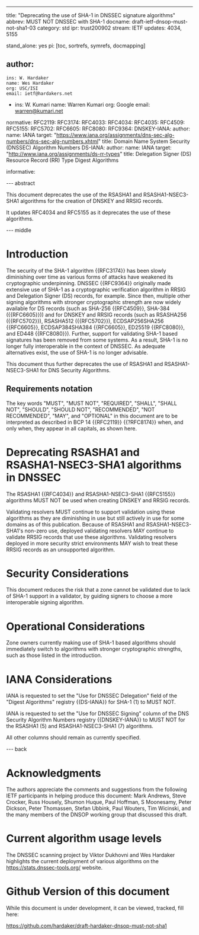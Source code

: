 ---
title: "Deprecating the use of SHA-1 in DNSSEC signature algorithms"
abbrev: MUST NOT DNSSEC with SHA-1
docname: draft-ietf-dnsop-must-not-sha1-03
category: std
ipr: trust200902
stream: IETF
updates: 4034, 5155

stand_alone: yes
pi: [toc, sortrefs, symrefs, docmapping]

author:
  -
    ins: W. Hardaker
    name: Wes Hardaker
    org: USC/ISI
    email: ietf@hardakers.net
  -
    ins: W. Kumari
    name: Warren Kumari
    org: Google
    email: warren@kumari.net

normative:
  RFC2119:
  RFC3174:
  RFC4033:
  RFC4034:
  RFC4035:
  RFC4509:
  RFC5155:
  RFC5702:
  RFC6605:
  RFC8080:
  RFC9364:
  DNSKEY-IANA:
    author:
      name: IANA
    target: "https://www.iana.org/assignments/dns-sec-alg-numbers/dns-sec-alg-numbers.xhtml"
    title: Domain Name System Security (DNSSEC) Algorithm Numbers
  DS-IANA:
    author:
      name: IANA
    target: "http://www.iana.org/assignments/ds-rr-types"
    title: Delegation Signer (DS) Resource Record (RR) Type Digest Algorithms

informative:



--- abstract

This document deprecates the use of the RSASHA1 and RSASHA1-NSEC3-SHA1
algorithms for the creation of DNSKEY and RRSIG records.

It updates RFC4034 and RFC5155 as it deprecates the use of these algorithms.

--- middle

# Introduction

The security of the SHA-1 algorithm {{RFC3174}} has been slowly diminishing
over time as various forms of attacks have weakened its cryptographic
underpinning.  DNSSEC {{RFC9364}} originally made extensive use of SHA-1 as a
cryptographic verification algorithm in RRSIG and Delegation Signer (DS)
records, for example.  Since then, multiple other signing algorithms with
stronger cryptographic strength are now widely available for DS records (such
as SHA-256 {{RFC4509}}, SHA-384 ({{RFC6605}})) and for DNSKEY and RRSIG records
(such as RSASHA256 ({{RFC5702}}), RSASHA512 ({{RFC5702}}), ECDSAP256SHA256
{{RFC6605}}, ECDSAP384SHA384 {{RFC6605}}, ED25519 {{RFC8080}}, and ED448
{{RFC8080}}). Further, support for validating SHA-1 based signatures has been
removed from some systems. As a result, SHA-1 is no longer fully interoperable
in the context of DNSSEC. As adequate alternatives exist, the use of SHA-1 is
no longer advisable.

This document thus further deprecates the use of RSASHA1 and
RSASHA1-NSEC3-SHA1 for DNS Security Algorithms.

## Requirements notation

   The key words "MUST", "MUST NOT", "REQUIRED", "SHALL", "SHALL NOT",
   "SHOULD", "SHOULD NOT", "RECOMMENDED", "NOT RECOMMENDED", "MAY",
   and "OPTIONAL" in this document are to be interpreted as described
   in BCP 14 {{RFC2119}} {{?RFC8174}} when, and only when, they appear
   in all capitals, as shown here.

# Deprecating RSASHA1 and RSASHA1-NSEC3-SHA1 algorithms in DNSSEC

The RSASHA1 {{RFC4034}} and RSASHA1-NSEC3-SHA1 {{RFC5155}} algorithms
MUST NOT be used when creating DNSKEY and RRSIG records.

Validating resolvers MUST continue to support validation using these
algorithms as they are diminishing in use but still actively in use
for some domains as of this publication.  Because of RSASHA1 and
RSASHA1-NSEC3-SHA1's non-zero use, deployed validating resolvers MAY
continue to validate RRSIG records that use these algorithms.
Validating resolvers deployed in more security strict environments MAY
wish to treat these RRSIG records as an unsupported algorithm.

# Security Considerations

This document reduces the risk that a zone cannot be validated due
to lack of SHA-1 support in a validator, by guiding signers to choose
a more interoperable signing algorithm.

# Operational Considerations

Zone owners currently making use of SHA-1 based algorithms should
immediately switch to algorithms with stronger cryptographic strengths,
such as those listed in the introduction.

# IANA Considerations

IANA is requested to set the "Use for DNSSEC Delegation" field of the
"Digest Algorithms" registry {{DS-IANA}} for SHA-1 (1) to MUST NOT.

IANA is requested to set the "Use for DNSSEC Signing" column of the
DNS Security Algorithm Numbers registry {{DNSKEY-IANA}} to MUST NOT
for the RSASHA1 (5) and RSASHA1-NSEC3-SHA1 (7) algorithms.

All other columns should remain as currently specified.

--- back

# Acknowledgments

The authors appreciate the comments and suggestions from the following IETF
participants in helping produce this document: Mark Andrews, Steve Crocker,
Russ Housely, Shumon Huque, Paul Hoffman, S Moonesamy, Peter Dickson, Peter
Thomassen, Stefan Ubbink, Paul Wouters, Tim Wicinski,  and the many members of
the DNSOP working group that discussed this draft.


# Current algorithm usage levels

The DNSSEC scanning project by Viktor Dukhovni and Wes Hardaker
highlights the current deployment of various algorithms on the
https://stats.dnssec-tools.org/ website.

<RFC Editor: please delete this section upon publication>

# Github Version of this document

While this document is under development, it can be viewed, tracked,
fill here:

https://github.com/hardaker/draft-hardaker-dnsop-must-not-sha1

<RFC Editor: please delete this section upon publication>
